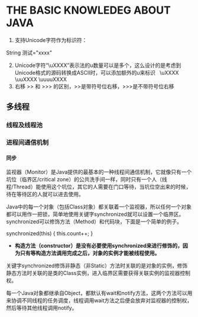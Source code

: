 # THE BASIC KNOWLEDEG ABOUT JAVA

1. 支持Unicode字符作为标识符：

  String 测试="xxxx"
  
2. Unicode字符“\uXXXX”表示法的u数量可以是多个，这么设计的是考虑到Unicode格式的源码转换成ASCII时，可以添加额外的u来标识
  
  \uXXXX \uuXXXX \uuuuXXXX
  
3. 右移 >> 和 >>> 的区别，>>是带符号位右移，>>>是不带符号位右移

## 多线程
### 线程及线程池
### 进程间通信机制
#### 同步
监视器（Monitor）是Java提供的最基本的一种线程间通信机制，它就像只有一个坑位（临界区/critical zone）的公共洗手间一样，同时只有一个人（线程/Thread）能使用这个坑位，其它的人需要在门口等待，当坑位空出来的时候，待在等待区的人就可以进去使用。

Java中的每一个对象（包括Class对象）都关联着一个监视器，所以任何一个对象都可以用作一把锁，简单地使用关键字synchronized就可以设置一个临界区。synchronized可以修饰方法（Method）和代码块，下面是一个简单的例子。

  synchronized(this) {
    this.count++;
  }
  
* **构造方法（constructor）是没有必要使用synchronized来进行修饰的，因为只有等构造方法调用完成之后，对象的实例才能被线程使用。**

关键字synchronized修饰非静态（非Static）方法时关联的是对象的实例，修饰静态方法时关联的是类的Class实例，进入临界区需要获得关联实例的监视器控制权。

每一个Java对象都继承自Object，都默认有wait和notify方法，这两个方法可以用来协调不同线程的任务调度，线程调用wait方法之后便会放弃对监视器的控制权，然后等待其他线程调用notify。
  



